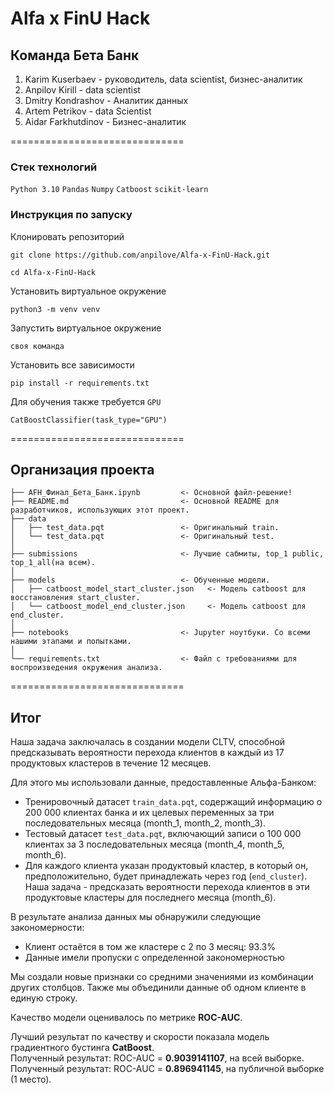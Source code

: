 # Alfa x FinU Hack

## Команда Бета Банк

1. Karim Kuserbaev - руководитель, data scientist, бизнес-аналитик
2. Anpilov Kirill - data scientist
3. Dmitry Kondrashov - Аналитик данных
4. Artem Petrikov - data Scientist
5. Aidar Farkhutdinov - Бизнес-аналитик

==============================

### Стек технологий

`Python 3.10` `Pandas` `Numpy` `Catboost` `scikit-learn`

### Инструкция по запуску

Клонировать репозиторий

`git clone https://github.com/anpilove/Alfa-x-FinU-Hack.git`

`cd Alfa-x-FinU-Hack`

Установить виртуальное окружение

`python3 -m venv venv`

Запустить виртуальное окружение

`своя команда`

Установить все зависимости

`pip install -r requirements.txt`

Для обучения также требуется `GPU`

`CatBoostClassifier(task_type="GPU")`

==============================

## Организация проекта

    ├── AFH_Финал_Бета_Банк.ipynb         <- Основной файл-решение!
    ├── README.md                         <- Основной README для разработчиков, использующих этот проект.
    ├── data
    │   ├── test_data.pqt                 <- Оригинальный train.
    │   └── test_data.pqt                 <- Оригинальный test.
    │
    ├── submissions                       <- Лучшие сабмиты, top_1 public, top_1_all(на всем).
    │
    ├── models                            <- Обученные модели.
    │   ├── catboost_model_start_cluster.json   <- Модель catboost для восстановления start_cluster.
    │   └── catboost_model_end_cluster.json     <- Модель catboost для end_cluster.
    │
    ├── notebooks                         <- Jupyter ноутбуки. Со всеми нашими этапами и попытками.
    │
    └── requirements.txt                  <- Файл с требованиями для воспроизведения окружения анализа.

==============================

## Итог

Наша задача заключалась в создании модели CLTV, способной предсказывать вероятности перехода клиентов в каждый из 17 продуктовых кластеров в течение 12 месяцев.

Для этого мы использовали данные, предоставленные Альфа-Банком:

- Тренировочный датасет `train_data.pqt`, содержащий информацию о 200 000 клиентах банка и их целевых переменных за три последовательных месяца (month_1, month_2, month_3).
- Тестовый датасет `test_data.pqt`, включающий записи о 100 000 клиентах за 3 последовательных месяца (month_4, month_5, month_6).
- Для каждого клиента указан продуктовый кластер, в который он, предположительно, будет принадлежать через год (`end_cluster`). Наша задача - предсказать вероятности перехода клиентов в эти продуктовые кластеры для последнего месяца (month_6).

В результате анализа данных мы обнаружили следующие закономерности:

- Клиент остаётся в том же кластере с 2 по 3 месяц: 93.3%
- Данные имели пропуски с определенной закономерностью

Мы создали новые признаки со средними значениями из комбинации других столбцов. Также мы объединили данные об одном клиенте в единую строку.

Качество модели оценивалось по метрике **ROC-AUC**.

Лучший результат по качеству и скорости показала модель градиентного бустинга **CatBoost**. <br>
Полученный результат: ROC-AUC = **0.9039141107**, на всей выборке. <br>
Полученный результат: ROC-AUC = **0.896941145**, на публичной выборке (1 место).
